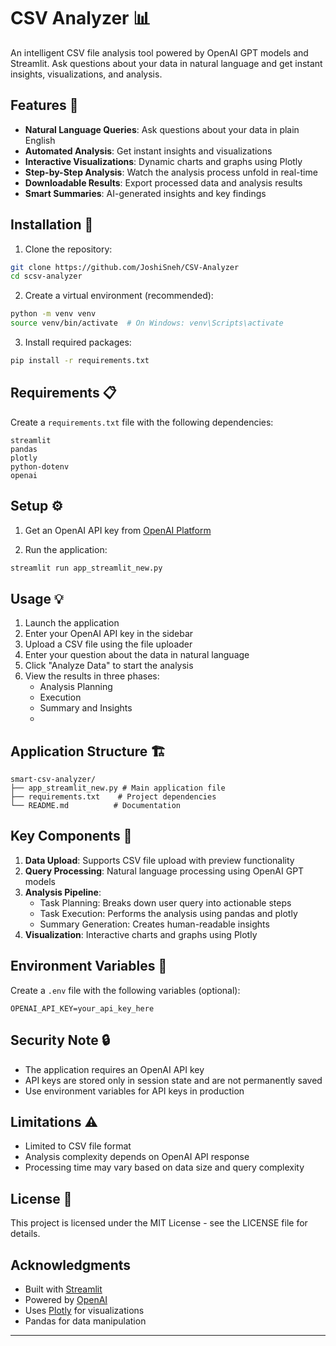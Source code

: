 # CSV Analyzer 📊

An intelligent CSV file analysis tool powered by OpenAI GPT models and Streamlit. Ask questions about your data in natural language and get instant insights, visualizations, and analysis.

## Features 🌟

- **Natural Language Queries**: Ask questions about your data in plain English
- **Automated Analysis**: Get instant insights and visualizations
- **Interactive Visualizations**: Dynamic charts and graphs using Plotly
- **Step-by-Step Analysis**: Watch the analysis process unfold in real-time
- **Downloadable Results**: Export processed data and analysis results
- **Smart Summaries**: AI-generated insights and key findings

## Installation 🚀

1. Clone the repository:
```bash
git clone https://github.com/JoshiSneh/CSV-Analyzer
cd scsv-analyzer
```

2. Create a virtual environment (recommended):
```bash
python -m venv venv
source venv/bin/activate  # On Windows: venv\Scripts\activate
```

3. Install required packages:
```bash
pip install -r requirements.txt
```

## Requirements 📋

Create a `requirements.txt` file with the following dependencies:

```
streamlit
pandas
plotly
python-dotenv
openai
```

## Setup ⚙️

1. Get an OpenAI API key from [OpenAI Platform](https://platform.openai.com/account/api-keys)

2. Run the application:
```bash
streamlit run app_streamlit_new.py
```

## Usage 💡

1. Launch the application
2. Enter your OpenAI API key in the sidebar
3. Upload a CSV file using the file uploader
4. Enter your question about the data in natural language
5. Click "Analyze Data" to start the analysis
6. View the results in three phases:
   - Analysis Planning
   - Execution
   - Summary and Insights
   - 
## Application Structure 🏗️

```
smart-csv-analyzer/
├── app_streamlit_new.py # Main application file
├── requirements.txt    # Project dependencies
└── README.md          # Documentation
```

## Key Components 🔧

1. **Data Upload**: Supports CSV file upload with preview functionality
2. **Query Processing**: Natural language processing using OpenAI GPT models
3. **Analysis Pipeline**:
   - Task Planning: Breaks down user query into actionable steps
   - Task Execution: Performs the analysis using pandas and plotly
   - Summary Generation: Creates human-readable insights
4. **Visualization**: Interactive charts and graphs using Plotly

## Environment Variables 🔐

Create a `.env` file with the following variables (optional):
```
OPENAI_API_KEY=your_api_key_here
```
## Security Note 🔒

- The application requires an OpenAI API key
- API keys are stored only in session state and are not permanently saved
- Use environment variables for API keys in production

## Limitations ⚠️

- Limited to CSV file format
- Analysis complexity depends on OpenAI API response
- Processing time may vary based on data size and query complexity

## License 📄

This project is licensed under the MIT License - see the LICENSE file for details.

## Acknowledgments

- Built with [Streamlit](https://streamlit.io/)
- Powered by [OpenAI](https://openai.com/)
- Uses [Plotly](https://plotly.com/) for visualizations
- Pandas for data manipulation

---

